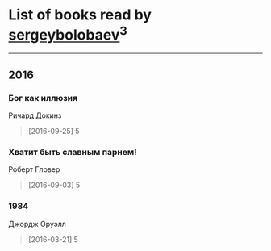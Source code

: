 # List of books read by [sergeybolobaev](http://vk.com/id37918255)<sup>3</sup>
---

## 2016

### Бог как иллюзия
Ричард Докинз
> [2016-09-25] 5


### Хватит быть славным парнем!
Роберт Гловер
> [2016-09-03] 5


### 1984
Джордж Оруэлл
> [2016-03-21] 5



